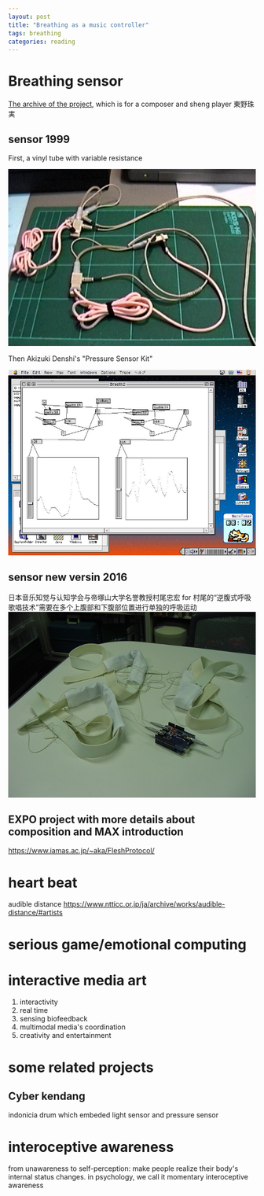 ```yaml
---
layout: post
title: "Breathing as a music controller"
tags: breathing
categories: reading
---
```


# Breathing sensor
[The archive of the project](https://nagasm.org/ASL/breath/index.html), which is for a composer and sheng player 東野珠実

## sensor 1999
First, a vinyl tube with variable resistance

![](/assets/2025-10-22-AKI-H8.jpg)

Then Akizuki Denshi's "Pressure Sensor Kit" 

![](/assets/2025-10-22-sample-PD.jpg)

## sensor new versin 2016
日本音乐知觉与认知学会与帝塚山大学名誉教授村尾忠宏 for 村尾的“逆腹式呼吸歌唱技术”需要在多个上腹部和下腹部位置进行单独的呼吸运动
![](/assets//2025-10-22-3channels-br.jpeg)

## EXPO project with more details about composition and MAX introduction

[](https://nagasm.org/ASL/SIGMUS2509/index.html)


https://www.iamas.ac.jp/~aka/FleshProtocol/

# heart beat

audible distance
https://www.ntticc.or.jp/ja/archive/works/audible-distance/#artists

# serious game/emotional computing

# interactive media art
1) interactivity
2) real time
3) sensing biofeedback
4) multimodal media's coordination
5) creativity and entertainment


# some related projects
## Cyber kendang
indonicia drum which embeded light sensor and pressure sensor

# interoceptive awareness

from unawareness to self-perception: make people realize their body's internal status changes. in psychology, we call it momentary interoceptive awareness